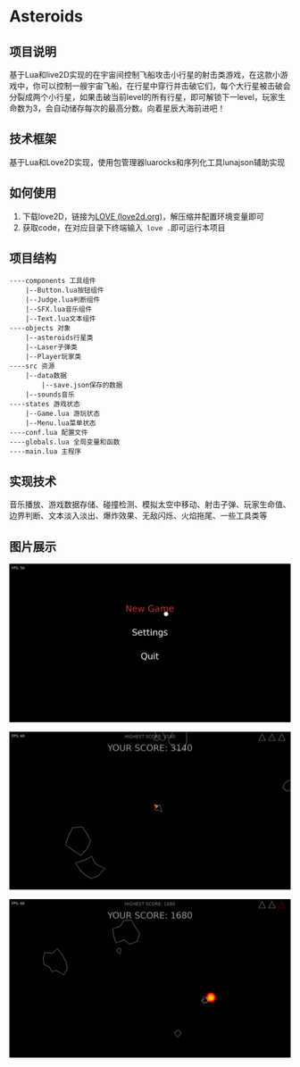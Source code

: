 # Asteroids

## 项目说明

基于Lua和live2D实现的在宇宙间控制飞船攻击小行星的射击类游戏，在这款小游戏中，你可以控制一艘宇宙飞船，在行星中穿行并击破它们，每个大行星被击破会分裂成两个小行星，如果击破当前level的所有行星，即可解锁下一level，玩家生命数为3，会自动储存每次的最高分数。向着星辰大海前进吧！

## 技术框架

基于Lua和Love2D实现，使用包管理器luarocks和序列化工具lunajson辅助实现

## 如何使用

1. 下载love2D，链接为[LOVE (love2d.org)](https://www.love2d.org/wiki/Main_Page)，解压缩并配置环境变量即可
2. 获取code，在对应目录下终端输入` love .`即可运行本项目

## 项目结构

```
----components 工具组件
	|--Button.lua按钮组件
	|--Judge.lua判断组件
	|--SFX.lua音乐组件
	|--Text.lua文本组件
----objects 对象
	|--asteroids行星类
	|--Laser子弹类
	|--Player玩家类
----src 资源
	|--data数据
		|--save.json保存的数据
	|--sounds音乐
----states 游戏状态
	|--Game.lua 游玩状态
	|--Menu.lua菜单状态
----conf.lua 配置文件
----globals.lua 全局变量和函数
----main.lua 主程序
```

## 实现技术

音乐播放、游戏数据存储、碰撞检测、模拟太空中移动、射击子弹、玩家生命值、边界判断、文本淡入淡出、爆炸效果、无敌闪烁、火焰拖尾、一些工具类等

## 图片展示

![image](image/pic1.png)

![image](image/pic2.png)

![image](image/pic3.png)
